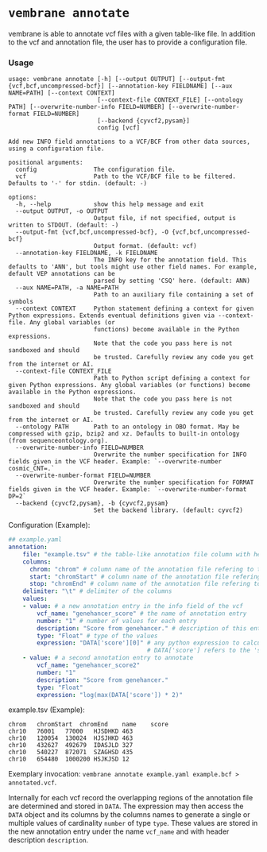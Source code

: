 # `vembrane annotate`

vembrane is able to annotate vcf files with a given table-like file. In addition to the vcf and annotation file, the user has to provide a configuration file.

### Usage

```
usage: vembrane annotate [-h] [--output OUTPUT] [--output-fmt {vcf,bcf,uncompressed-bcf}] [--annotation-key FIELDNAME] [--aux NAME=PATH] [--context CONTEXT]
                         [--context-file CONTEXT_FILE] [--ontology PATH] [--overwrite-number-info FIELD=NUMBER] [--overwrite-number-format FIELD=NUMBER]
                         [--backend {cyvcf2,pysam}]
                         config [vcf]

Add new INFO field annotations to a VCF/BCF from other data sources, using a configuration file.

positional arguments:
  config                The configuration file.
  vcf                   Path to the VCF/BCF file to be filtered. Defaults to '-' for stdin. (default: -)

options:
  -h, --help            show this help message and exit
  --output OUTPUT, -o OUTPUT
                        Output file, if not specified, output is written to STDOUT. (default: -)
  --output-fmt {vcf,bcf,uncompressed-bcf}, -O {vcf,bcf,uncompressed-bcf}
                        Output format. (default: vcf)
  --annotation-key FIELDNAME, -k FIELDNAME
                        The INFO key for the annotation field. This defaults to 'ANN', but tools might use other field names. For example, default VEP annotations can be
                        parsed by setting 'CSQ' here. (default: ANN)
  --aux NAME=PATH, -a NAME=PATH
                        Path to an auxiliary file containing a set of symbols
  --context CONTEXT     Python statement defining a context for given Python expressions. Extends eventual definitions given via --context-file. Any global variables (or
                        functions) become available in the Python expressions.
                        Note that the code you pass here is not sandboxed and should
                        be trusted. Carefully review any code you get from the internet or AI.
  --context-file CONTEXT_FILE
                        Path to Python script defining a context for given Python expressions. Any global variables (or functions) become available in the Python expressions.
                        Note that the code you pass here is not sandboxed and should
                        be trusted. Carefully review any code you get from the internet or AI.
  --ontology PATH       Path to an ontology in OBO format. May be compressed with gzip, bzip2 and xz. Defaults to built-in ontology (from sequenceontology.org).
  --overwrite-number-info FIELD=NUMBER
                        Overwrite the number specification for INFO fields given in the VCF header. Example: `--overwrite-number cosmic_CNT=.`
  --overwrite-number-format FIELD=NUMBER
                        Overwrite the number specification for FORMAT fields given in the VCF header. Example: `--overwrite-number-format DP=2`
  --backend {cyvcf2,pysam}, -b {cyvcf2,pysam}
                        Set the backend library. (default: cyvcf2)
```

Configuration (Example):

```yaml
## example.yaml
annotation:
    file: "example.tsv" # the table-like annotation file column with header
    columns:
      chrom: "chrom" # column name of the annotation file refering to the chromosome
      start: "chromStart" # column name of the annotation file refering to the chromosome start
      stop: "chromEnd" # column name of the annotation file refering to the chromosome end
    delimiter: "\t" # delimiter of the columns
    values:
    - value: # a new annotation entry in the info field of the vcf
        vcf_name: "genehancer_score" # the name of annotation entry
        number: "1" # number of values for each entry
        description: "Score from genehancer." # description of this entry in the header
        type: "Float" # type of the values
        expression: "DATA['score'][0]" # any python expression to calculate the value(s)
                                       # DATA['score'] refers to the 'score' column of the annotation field
    - value: # a second annotation entry to annotate
        vcf_name: "genehancer_score2"
        number: "1"
        description: "Score from genehancer."
        type: "Float"
        expression: "log(max(DATA['score']) * 2)"
```

example.tsv (Example):
```
chrom	chromStart	chromEnd	name	score
chr10	76001	77000	HJSDHKD	463
chr10	120054	130024	HJSJHKD	463
chr10	432627	492679	IDASJLD	327
chr10	540227	872071	SZAGHSD	435
chr10	654480	1000200	HSJKJSD	12
```

Exemplary invocation: `vembrane annotate example.yaml example.bcf > annotated.vcf`.

Internally for each vcf record the overlapping regions of the annotation file are determined and stored in `DATA`. The expression may then access the `DATA` object and its columns by the columns names to generate a single or multiple values of cardinality `number` of type `type`. These values are stored in the new annotation entry under the name `vcf_name` and with header description `description`.